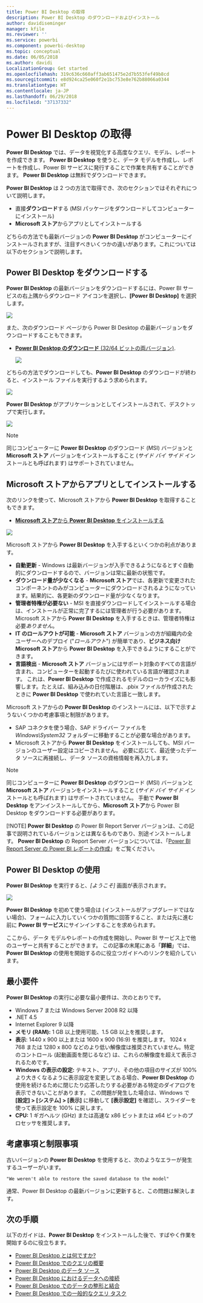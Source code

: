 ```yaml
---
title: Power BI Desktop の取得
description: Power BI Desktop のダウンロードおよびインストール
author: davidiseminger
manager: kfile
ms.reviewer: ''
ms.service: powerbi
ms.component: powerbi-desktop
ms.topic: conceptual
ms.date: 06/05/2018
ms.author: davidi
LocalizationGroup: Get started
ms.openlocfilehash: 319c636c660aff3ab651475e2d7b553fef49b8cd
ms.sourcegitcommit: e8d924ca25e060f2e1bc753e8e762b88066a0344
ms.translationtype: HT
ms.contentlocale: ja-JP
ms.lasthandoff: 06/29/2018
ms.locfileid: "37137332"
---
```

# <a name="get-power-bi-desktop"></a>Power BI Desktop の取得
**Power BI Desktop** では、データを視覚化する高度なクエリ、モデル、レポートを作成できます。 **Power BI Desktop** を使うと、データ モデルを作成し、レポートを作成し、Power BI サービスに発行することで作業を共有することができます。  **Power BI Desktop** は無料でダウンロードできます。

**Power BI Desktop** は 2 つの方法で取得でき、次のセクションではそれぞれについて説明します。

* 直接**ダウンロード**する (MSI パッケージをダウンロードしてコンピューターにインストール)
* **Microsoft ストア**からアプリとしてインストールする

どちらの方法でも最新バージョンの **Power BI Desktop** がコンピューターにインストールされますが、注目すべきいくつかの違いがあります。これについては以下のセクションで説明します。

## <a name="download-power-bi-desktop"></a>Power BI Desktop をダウンロードする
**Power BI Desktop** の最新バージョンをダウンロードするには、Power BI サービスの右上隅からダウンロード アイコンを選択し、**[Power BI Desktop]** を選択します。

![](media/desktop-get-the-desktop/getpbid_downloads.png)

また、次のダウンロード ページから Power BI Desktop の最新バージョンをダウンロードすることもできます。

* [**Power BI Desktop のダウンロード** (32/64 ビットの両バージョン)](https://powerbi.microsoft.com/desktop).
  
  [![](media/service-admin-power-bi-security/PBI_Security_01.png)](https://powerbi.microsoft.com/desktop)

どちらの方法でダウンロードしても、**Power BI Desktop** のダウンロードが終わると、インストール ファイルを実行するよう求められます。

![](media/desktop-get-the-desktop/getpbid_3.png)

**Power BI Desktop** がアプリケーションとしてインストールされて、デスクトップで実行します。

![](media/desktop-get-the-desktop/designer_gsg_install.png)

> [!NOTE]
> 同じコンピューターに **Power BI Desktop** のダウンロード (MSI) バージョンと **Microsoft ストア** バージョンをインストールすること (*サイド バイ サイド* インストールとも呼ばれます) はサポートされていません。
> 
> 

## <a name="install-as-an-app-from-the-microsoft-store"></a>Microsoft ストアからアプリとしてインストールする
次のリンクを使って、Microsoft ストアから **Power BI Desktop** を取得することもできます。

* [**Microsoft ストア**から **Power BI Desktop** をインストールする](http://aka.ms/pbidesktopstore)

![](media/desktop-get-the-desktop/getpbid_04.png)

Microsoft ストアから **Power BI Desktop** を入手するといくつかの利点があります。

* **自動更新** - Windows は最新バージョンが入手できるようになるとすぐ自動的にダウンロードするので、バージョンは常に最新の状態です。
* **ダウンロード量が少なくなる** - **Microsoft ストア**では、各更新で変更されたコンポーネントのみがコンピューターにダウンロードされるようになっています。結果的に、各更新のダウンロード量が少なくなります。
* **管理者特権が必要ない** - MSI を直接ダウンロードしてインストールする場合は、インストールが正常に完了するには管理者が行う必要があります。 Microsoft ストアから **Power BI Desktop** を入手するときは、管理者特権は必要*ありません*。
* **IT のロールアウトが可能** - **Microsoft ストア** バージョンの方が組織内の全ユーザーへのデプロイ ("*ロールアウト*") が簡単であり、**ビジネス向け Microsoft ストア**から **Power BI Desktop** を入手できるようにすることができます。
* **言語検出** - **Microsoft ストア** バージョンにはサポート対象のすべての言語が含まれ、コンピューターを起動するたびに使われている言語が確認されます。 これは、**Power BI Desktop** で作成されるモデルのローカライズにも影響します。たとえば、組み込みの日付階層は、.pbix ファイルが作成されたときに **Power BI Desktop** で使われていた言語と一致します。

Microsoft ストアからの **Power BI Desktop** のインストールには、以下で示すようないくつかの考慮事項と制限があります。

* SAP コネクタを使う場合、SAP ドライバー ファイルを *Windows\System32* フォルダーに移動することが必要な場合があります。
* Microsoft ストアから **Power BI Desktop** をインストールしても、MSI バージョンのユーザー設定はコピーされません。 必要に応じて、最近使ったデータ ソースに再接続し、データ ソースの資格情報を再入力します。 

> [!NOTE]
> 同じコンピューターに **Power BI Desktop** のダウンロード (MSI) バージョンと **Microsoft ストア** バージョンをインストールすること (*サイド バイ サイド* インストールとも呼ばれます) はサポートされていません。 手動で **Power BI Desktop** をアンインストールしてから、**Microsoft ストア**から Power BI Desktop をダウンロードする必要があります。
> 
> [!NOTE]
> **Power BI Desktop** の Power BI Report Server バージョンは、この記事で説明されているバージョンとは異なるものであり、別途インストールします。 **Power BI Desktop** の Report Server バージョンについては、「[Power BI Report Server の Power BI レポートの作成](report-server/quickstart-create-powerbi-report.md)」をご覧ください。
> 
> 

## <a name="using-power-bi-desktop"></a>Power BI Desktop の使用
**Power BI Desktop** を実行すると、*[ようこそ]* 画面が表示されます。

![](media/desktop-get-the-desktop/getpbid_05.png)

**Power BI Desktop** を初めて使う場合は (インストールがアップグレードではない場合)、フォームに入力していくつかの質問に回答すること、または先に進む前に **Power BI サービス**にサインインすることを求められます。

ここから、データ モデルやレポートの作成を開始し、Power BI サービス上で他のユーザーと共有することができます。 この記事の末尾にある「**詳細**」では、**Power BI Desktop** の使用を開始するのに役立つガイドへのリンクを紹介しています。

## <a name="minimum-requirements"></a>最小要件
**Power BI Desktop** の実行に必要な最小要件は、次のとおりです。

* Windows 7 または Windows Server 2008 R2 以降
* .NET 4.5
* Internet Explorer 9 以降
* **メモリ (RAM):** 1 GB 以上使用可能、1.5 GB 以上を推奨します。
* **表示**: 1440 x 900 以上または 1600 x 900 (16:9) を推奨します。 1024 x 768 または 1280 x 800 などのより低い解像度は推奨されていません。特定のコントロール (起動画面を閉じるなど) は、これらの解像度を超えて表示されるためです。
* **Windows の表示の設定:** テキスト、アプリ、その他の項目のサイズが 100% より大きくなるように表示設定を変更してある場合、**Power BI Desktop** の使用を続けるために閉じたり応答したりする必要がある特定のダイアログを表示できないことがあります。 この問題が発生した場合は、Windows で **[設定] > [システム] > [表示]** に移動して **[表示設定]** を確認し、スライダーを使って表示設定を 100% に戻します。
* **CPU:** 1 ギガヘルツ (GHz) または高速な x86 ビットまたは x64 ビットのプロセッサを推奨します。

## <a name="considerations-and-limitations"></a>考慮事項と制限事項

古いバージョンの **Power BI Desktop** を使用すると、次のようなエラーが発生するユーザーがいます。 

    "We weren't able to restore the saved database to the model" 

通常、Power BI Desktop の最新バージョンに更新すると、この問題は解決します。

## <a name="next-steps"></a>次の手順
以下のガイドは、**Power BI Desktop** をインストールした後で、すばやく作業を開始するのに役立ちます。

* [Power BI Desktop とは何ですか?](desktop-what-is-desktop.md)
* [Power BI Desktop でのクエリの概要](desktop-query-overview.md)
* [Power BI Desktop のデータ ソース](desktop-data-sources.md)
* [Power BI Desktop におけるデータへの接続](desktop-connect-to-data.md)
* [Power BI Desktop でのデータの整形と結合](desktop-shape-and-combine-data.md)
* [Power BI Desktop での一般的なクエリ タスク](desktop-common-query-tasks.md)   

